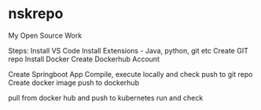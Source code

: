 # nskrepo
My Open Source Work

Steps:
Install VS Code
Install Extensions - Java, python, git etc
Create GIT repo
Install Docker
Create Dockerhub Account

Create Springboot App
Compile, execute locally and check
push to git repo
Create docker image
push to dockerhub

pull from docker hub and push to kubernetes
run and check


